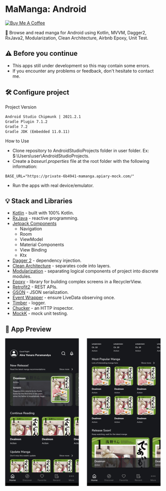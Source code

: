 # MaManga: Android
<a href="https://www.buymeacoffee.com/darraghbr" target="_blank"><img src="https://bmc-cdn.nyc3.digitaloceanspaces.com/BMC-button-images/custom_images/orange_img.png" alt="Buy Me A Coffee" style="height: auto !important;width: auto !important;" ></a>

🎎 Browse and read manga for Android using Kotlin, MVVM, Dagger2, RxJava2, Modularization, Clean Architecture, Airbnb Epoxy, Unit Test.

## ⚠️ Before you continue
* This apps still under development so this may contain some errors.<br>
* If you encounter any problems or feedback, don't hesitate to contact me.

## 🛠 Configure project
Project Version
```
Android Studio Chipmunk | 2021.2.1
Gradle Plugin 7.1.2
Gradle 7.2
Gradle JDK (Embedded 11.0.11)
```
How to Use
- Clone repository to AndroidStudioProjects folder in user folder. Ex: $:\Users\user\AndroidStudioProjects\.
- Create a _baseurl.properties_ file at the root folder with the following information:
```
BASE_URL="https://private-6b4941-mamanga.apiary-mock.com/"
```
- Run the apps with real device/emulator.

## 💡 Stack and Libraries
* [Kotlin](https://https://kotlinlang.org/) - built with 100% Kotlin.
* [RxJava](https://github.com/ReactiveX/RxJava/) - reactive programming.
* [Jetpack Components](https://developer.android.com/jetpack/)
  - Navigation
  - Room
  - ViewModel
  - Material Components
  - View Binding
  - Ktx
* [Dagger 2](https://dagger.dev/) - dependency injection.
* [Clean Architecture](https://blog.cleancoder.com/uncle-bob/2012/08/13/the-clean-architecture.html) - separates code into layers.
* [Modularization](https://developer.android.com/guide/app-bundle/play-feature-delivery/) - separating logical components of project into discrete modules.
* [Epoxy](https://github.com/airbnb/epoxy) - library for building complex screens in a RecyclerView.
* [Retrofit2](https://github.com/square/retrofit/) - REST APIs.
* [GSON](https://github.com/google/gson/) - JSON serialization.
* [Event Wrapper](https://medium.com/androiddevelopers/livedata-with-snackbar-navigation-and-other-events-the-singleliveevent-case-ac2622673150) - ensure LiveData observing once. 
* [Timber](https://github.com/JakeWharton/timber/) - logger.
* [Chucker](https://github.com/ChuckerTeam/chucker/) - an HTTP inspector.
* [MockK](https://mockk.io/) - mock unit testing.

## 📱 App Preview
<img src="https://github.com/alvayonara/mamanga-android/blob/main/art/app-preview.png" width="500"/>
